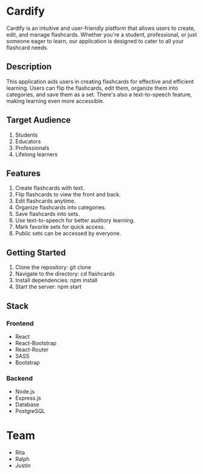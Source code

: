 # Cardify

Cardify is an intuitive and user-friendly platform that allows users to create, edit, and manage flashcards. Whether you're a student, professional, or just someone eager to learn, our application is designed to cater to all your flashcard needs.

## Description

This application aids users in creating flashcards for effective and efficient learning. Users can flip the flashcards, edit them, organize them into categories, and save them as a set. There's also a text-to-speech feature, making learning even more accessible.

## Target Audience

1. Students
2. Educators
3. Professionals
4. Lifelong learners

## Features

1. Create flashcards with text.
2. Flip flashcards to view the front and back.
3. Edit flashcards anytime.
4. Organize flashcards into categories.
5. Save flashcards into sets.
6. Use text-to-speech for better auditory learning.
7. Mark favorite sets for quick access.
8. Public sets can be accessed by everyone.


## Getting Started

1. Clone the repository: git clone
2. Navigate to the directory: cd flashcards
3. Install dependencies: npm install
4. Start the server: npm start

## Stack

### Frontend

- React
- React-Bootstrap
- React-Router
- SASS
- Bootstrap

### Backend

- Node.js
- Express.js
- Database
- PostgreSQL


# Team

-  Rita
-  Ralph
-  Justin